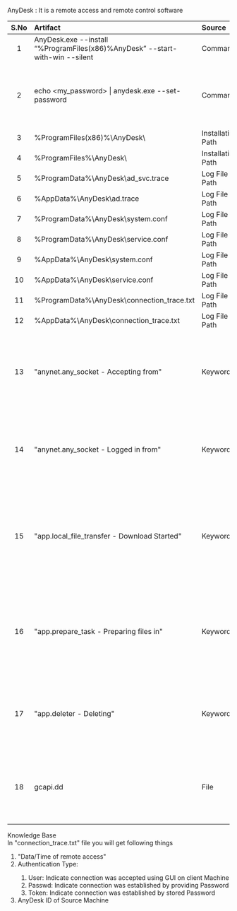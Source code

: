 AnyDesk :  It is a remote access and remote control software
<br>

| S.No | Artifact            | Source   | Comment |
|:-----:|:----------------|:---------|:--------------------|
|1  | AnyDesk.exe --install “%ProgramFiles(x86)%AnyDesk” --start-with-win --silent   | Command  | Installation String  |
|2  | echo &lt;my_password&gt; \| anydesk.exe --set-password | Command  | Password for remote connection can be set using command line  |
|3  | %ProgramFiles(x86)%\AnyDesk\  | Installation Path  | -  |
|4  | %ProgramFiles%\AnyDesk\  | Installation Path  | -  |
|5  | %ProgramData%\AnyDesk\ad_svc.trace  | Log File Path  | -  |
|6  | %AppData%\AnyDesk\ad.trace  | Log File Path  | -  |
|7  | %ProgramData%\AnyDesk\system.conf  | Log File Path  | -  |
|8  | %ProgramData%\AnyDesk\service.conf  | Log File Path  | -  |
|9  | %AppData%\AnyDesk\system.conf  | Log File Path  | -  |
|10  | %AppData%\AnyDesk\service.conf  | Log File Path  | -  |
|11  | %ProgramData%\AnyDesk\connection_trace.txt  | Log File Path  | -  |
|12  | %AppData%\AnyDesk\connection_trace.txt  | Log File Path  | -  |
|13  | "anynet.any_socket - Accepting from"  | Keyword  | Search given Keyword in ad.trace file to get AnyDesk ID of Remote Machine  |
|14  | "anynet.any_socket - Logged in from"  | Keyword  | Search given Keyword in ad.trace file to get IP address of Remote Machine  |
|15 | "app.local_file_transfer - Download Started"  | Keyword  | Search given Keyword in ad.trace file to traces of file uploaded from remote machine  |
|16  | "app.prepare_task - Preparing files in"  | Keyword  | Search given Keyword in ad.trace file to traces of file Download from client machine  |
|17 | "app.deleter - Deleting"  | Keyword  | Search given Keyword in ad.trace file to traces of file deletion  |
|18  | gcapi.dd  | File  | If AnyDesk is running in standalone mode then you will see traces of this file |


Knowledge Base </br>
In "connection_trace.txt" file you will get following things</br>
<ol>
<li>"Data/Time of remote access"</li>
<li>Authentication Type:</li>
<ol>
<li>User: Indicate connection was accepted using GUI on client Machine</li>
<li>Passwd: Indicate connection was established by providing Password</li>
<li>Token: Indicate connection was established by stored Password</li>
</ol>
<li>AnyDesk ID of Source Machine</li>
</ol>